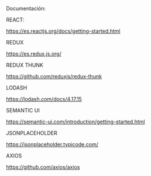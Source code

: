 Documentación:

REACT:

https://es.reactjs.org/docs/getting-started.html

REDUX

https://es.redux.js.org/

REDUX THUNK

https://github.com/reduxjs/redux-thunk

LODASH

https://lodash.com/docs/4.17.15

SEMANTIC UI

https://semantic-ui.com/introduction/getting-started.html

JSONPLACEHOLDER

https://jsonplaceholder.typicode.com/

AXIOS

https://github.com/axios/axios
